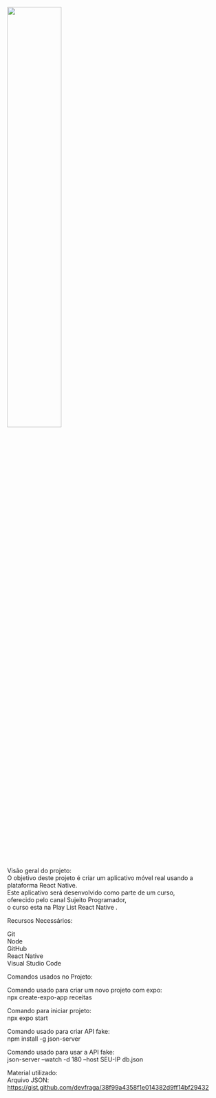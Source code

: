 <a href="https://www.youtube.com/@Sujeitoprogramador" target="_blank"><img src="https://i.ytimg.com/vi/OhtuaXzED3k/hqdefault.jpg?sqp=-oaymwEcCNACELwBSFXyq4qpAw4IARUAAIhCGAFwAcABBg==&rs=AOn4CLAGrZllLKhm_AbEO1RjXtlaiygYRA" target="_blank" width="50%" headth="50%" ></a>

</br>

Visão geral do projeto: </br>
O objetivo deste projeto é criar um aplicativo móvel real usando a plataforma React Native. </br>
Este aplicativo será desenvolvido como parte de um curso, </br>
oferecido pelo canal Sujeito Programador, </br>
o curso esta na Play List React Native . </br>

Recursos Necessários: </br>

Git </br>
Node </br>
GitHub </br>
React Native </br>
Visual Studio Code </br>

Comandos usados no Projeto: </br>

Comando usado para criar um novo projeto com expo: </br>
npx create-expo-app receitas

Comando para iniciar projeto: </br>
npx expo start </br>

Comando usado para criar API fake: </br>
npm install -g json-server </br>

Comando usado para usar a API fake: </br>
json-server –watch -d 180 –host SEU-IP db.json

Material utilizado: </br>
Arquivo JSON: https://gist.github.com/devfraga/38f99a4358f1e014382d9ff14bf29432</br>
